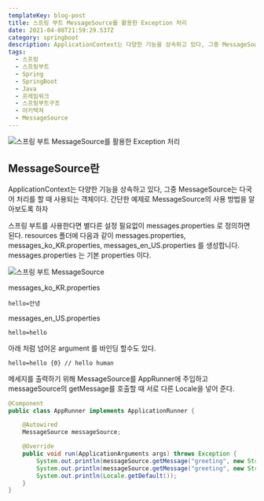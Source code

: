 ```yaml
---
templateKey: blog-post
title: 스프링 부트 MessageSource를 활용한 Exception 처리
date: 2021-04-08T21:59:29.537Z
category: springboot
description: ApplicationContext는 다양한 기능을 상속하고 있다, 그중 MessageSource는 다국어 처리를 할 때 사용되는 객체이다. 스프링 부트를 사용한다면 별다른 설정 필요없이 messages.properties 로 정의하면 된다.
tags:
  - 스프링
  - 스프링부트
  - Spring
  - SpringBoot
  - Java
  - 프레임워크
  - 스프링부트구조
  - 아키텍쳐
  - MessageSource
---
```


![스프링 부트 MessageSource를 활용한 Exception 처리](/assets/springboot.png "스프링 부트 MessageSource를 활용한 Exception 처리")

## MessageSource란

ApplicationContext는 다양한 기능을 상속하고 있다, 그중 MessageSource는 다국어 처리를 할 때 사용되는 객체이다. 간단한 예제로 MessageSource의 사용 방법을 알아보도록 하자

스프링 부트를 사용한다면 별다른 설정 필요없이 messages.properties 로 정의하면 된다.
resources 폴더에 다음과 같이 messages.properties, messages_ko_KR.properties, messages_en_US.properties 를 생성합니다.
messages.properties 는 기본 properties 이다.

![스프링 부트 MessageSource](/assets/springboot-message-source.png "스프링 부트 MessageSource")

messages_ko_KR.properties

```
hello=안녕
```

messages_en_US.properties

```
hello=hello
```

아래 처럼 넘어온 argument 를 바인딩 할수도 있다.

```
hello=hello {0} // hello human
```

메세지를 출력하기 위해 MessageSource를 AppRunner에 주입하고 messageSource의 getMessage를 호출할 때 서로 다른 Locale을 넣어 준다.

```java
@Component
public class AppRunner implements ApplicationRunner {

    @Autowired
    MessageSource messageSource;

    @Override
    public void run(ApplicationArguments args) throws Exception {
        System.out.println(messageSource.getMessage("greeting", new String[]{"riverandeye"}, Locale.KOREAN));
        System.out.println(messageSource.getMessage("greeting", new String[]{"riverandeye"}, Locale.US));
        System.out.println(Locale.getDefault());
    }
}
```
